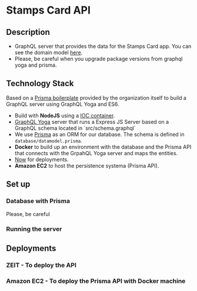 
# Stamps Card API

  

## Description
- GraphQL server that provides the data for the Stamps Card app. You can see the domain model [here](https://drive.google.com/file/d/1Mhn0wnRAX-tzvCrkG7mX62GoqeSbCniK/view?usp=sharing).
- Please, be careful when you upgrade package versions from graphql yoga and prisma.
  

## Technology Stack

Based on a [Prisma boilerplate]([https://github.com/graphql-boilerplates/node-graphql-server/tree/master/basic](https://github.com/graphql-boilerplates/node-graphql-server/tree/master/basic)) provided by the organization itself to build a GraphQL server using GraphQL Yoga and ES6. 
- Build with **NodeJS** using a [IOC container](https://github.com/jaredhanson/electrolyte).
- [GraphQL Yoga]([https://github.com/prisma-labs/graphql-yoga](https://github.com/prisma-labs/graphql-yoga)) server that runs a Express JS Server based on a GraphQL schema located in `src/schema.graphql`
- We use [Prisma]([https://www.prisma.io/](https://www.prisma.io/)) as an ORM for our database. The schema is defined in `database/datamodel.prisma`.
- **Docker**  to build up an environment with the database and the Prisma API that connects with the GrpahQL Yoga server and maps the entities.
- [Now]([https://zeit.co/docs](https://zeit.co/docs)) for deployments.
- **Amazon EC2** to host the persistence systema (Prisma API).

## Set up
### Database with Prisma
Please, be careful
### Running the server



## Deployments
### ZEIT - To deploy the API
### Amazon EC2 - To deploy the Prisma API with Docker machine